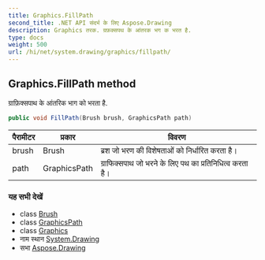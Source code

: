 ```yaml
---
title: Graphics.FillPath
second_title: .NET API संदर्भ के लिए Aspose.Drawing
description: Graphics तरक. ग्रफ़क्सपथ के आंतरक भग क भरत है.
type: docs
weight: 500
url: /hi/net/system.drawing/graphics/fillpath/
---
```

## Graphics.FillPath method

ग्राफ़िक्सपाथ के आंतरिक भाग को भरता है.

```csharp
public void FillPath(Brush brush, GraphicsPath path)
```

| पैरामीटर | प्रकार | विवरण |
| --- | --- | --- |
| brush | Brush | ब्रश जो भरण की विशेषताओं को निर्धारित करता है। |
| path | GraphicsPath | ग्राफिक्सपाथ जो भरने के लिए पथ का प्रतिनिधित्व करता है। |

### यह सभी देखें

* class [Brush](../../brush/)
* class [GraphicsPath](../../../system.drawing.drawing2d/graphicspath/)
* class [Graphics](../)
* नाम स्थान [System.Drawing](../../graphics/)
* सभा [Aspose.Drawing](../../../)


